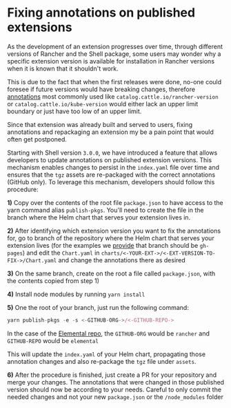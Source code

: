 # Fixing annotations on published extensions

As the development of an extension progresses over time, through different versions of Rancher and the Shell package, some users may wonder why a specific extension version is available for installation in Rancher versions when it is known that it shouldn't work.

This is due to the fact that when the first releases were done, no-one could foresee if future versions would have breaking changes, therefore [annotations](../extensions-configuration#configurable-annotations) most commonly used like `catalog.cattle.io/rancher-version` or `catalog.cattle.io/kube-version` would either lack an upper limit boundary or just have too low of an upper limit.

Since that extension was already built and served to users, fixing annotations and repackaging an extension my be a pain point that would often get postponed.

Starting with Shell version `3.0.0`, we have introduced a feature that allows developers to update annotations on published extension versions. This mechanism enables changes to persist in the `index.yaml` file over time and ensures that the `tgz` assets are re-packaged with the correct annotations (GitHub only). To leverage this mechanism, developers should follow this procedure:

**1)** Copy over the contents of the root file `package.json` to have access to the yarn command alias `publish-pkgs`. You'll need to create the file in the branch where the Helm chart that serves your extension lives in.

**2)** After identifying which extension version you want to fix the annotations for, go to branch of the repository where the Helm chart that serves your extension lives (for the examples we [provide](./../extensions-getting-started.md#creating-a-release) that branch should be `gh-pages`) and edit the `Chart.yaml` in `charts/<-YOUR-EXT->/<-EXT-VERSION-TO-FIX->/Chart.yaml` and change the annotations there as desired

**3)** On the same branch, create on the root a file called `package.json`, with the contents copied from step 1)

**4)** Install node modules by running `yarn install`


**5)** One the root of your branch, just run the following command:
```js
yarn publish-pkgs -e -s <-GITHUB-ORG->/<-GITHUB-REPO->
```

In the case of the [Elemental repo](https://github.com/rancher/elemental-ui), the `GITHUB-ORG` would be `rancher` and `GITHUB-REPO` would be `elemental`

This will update the `index.yaml` of your Helm chart, propagating those annotation changes and also re-package the `tgz` file under `assets`.

**6)** After the procedure is finished, just create a PR for your repository and merge your changes. The annotations that were changed in those published version should now be according to your needs. Careful to only commit the needed changes and not your new `package.json` or the `/node_modules` folder